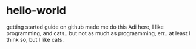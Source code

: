 # hello-world
getting started guide on github made me do this
Adi here, I like programming, and cats.. but not as much as prograamming, err..
at least I think so, but I like cats.

